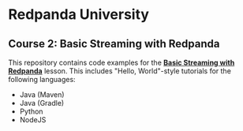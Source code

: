 # Redpanda University
## Course 2: Basic Streaming with Redpanda
This repository contains code examples for the [**Basic Streaming with Redpanda**][rpu] lesson. This includes "Hello, World"-style tutorials for the following languages:

- Java (Maven)
- Java (Gradle)
- Python
- NodeJS

[rpu]: https://university.redpanda.com/courses/hands-on-redpanda-getting-started
